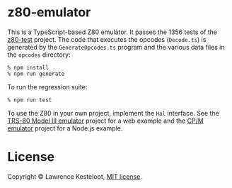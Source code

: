 # z80-emulator

This is a TypeScript-based Z80 emulator. It passes the 1356 tests of the
[z80-test](https://github.com/lkesteloot/z80-test) project. The code
that executes the opcodes (`Decode.ts`) is generated by the
`GenerateOpcodes.ts` program and the various data files in the `opcodes`
directory:

    % npm install
    % npm run generate

To run the regression suite:

    % npm run test

To use the Z80 in your own project, implement the `Hal` interface.
See the [TRS-80 Model III emulator](https://github.com/lkesteloot/trs80-emulator)
project for a web example and the
[CP/M emulator](https://github.com/lkesteloot/cpm-emulator) project for a Node.js example.

# License

Copyright &copy; Lawrence Kesteloot, [MIT license](LICENSE).

